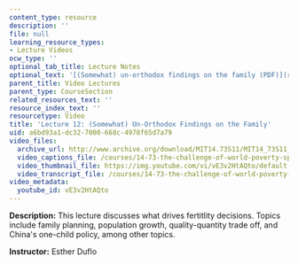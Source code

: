 ```yaml
---
content_type: resource
description: ''
file: null
learning_resource_types:
- Lecture Videos
ocw_type: ''
optional_tab_title: Lecture Notes
optional_text: '[(Somewhat) un-orthodox findings on the family (PDF)](resources/mit14_73s11_lec12_slides)'
parent_title: Video Lectures
parent_type: CourseSection
related_resources_text: ''
resource_index_text: ''
resourcetype: Video
title: 'Lecture 12: (Somewhat) Un-Orthodox Findings on the Family'
uid: a6bd93a1-dc32-7000-668c-4978f65d7a79
video_files:
  archive_url: http://www.archive.org/download/MIT14.73S11/MIT14_73S11_lec12_300k.mp4
  video_captions_file: /courses/14-73-the-challenge-of-world-poverty-spring-2011/06bb8444ae805103841e66331346be95_vE3v2HtAQto.vtt
  video_thumbnail_file: https://img.youtube.com/vi/vE3v2HtAQto/default.jpg
  video_transcript_file: /courses/14-73-the-challenge-of-world-poverty-spring-2011/79034299fc2bfc38d3fcd90ca95412cd_vE3v2HtAQto.pdf
video_metadata:
  youtube_id: vE3v2HtAQto
---
```


**Description:** This lecture discusses what drives fertitlity decisions. Topics include family planning, population growth, quality-quantity trade off, and China's one-child policy, among other topics.

**Instructor:** Esther Duflo
